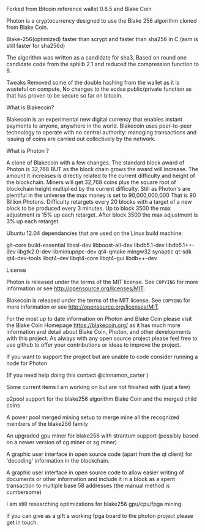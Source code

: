 Forked from Bitcoin reference wallet 0.8.5 and Blake Coin

Photon is a cryptocurrency designed to use the Blake 256 algorithm cloned from Blake Coin.

Blake-256(optimized) faster than scrypt and faster than sha256 in C (asm is still faster for sha256d)

The algorithm was written as a candidate for sha3, Based on round one candidate code from the sphlib 2.1 and reduced the compression function to 8.

Tweaks Removed some of the double hashing from the wallet as it is wasteful on compute, No changes to the ecdsa public/private function as that has proven to be secure so far on bitcoin.


What is Blakecoin?

Blakecoin is an experimental new digital currency that enables instant payments to
anyone, anywhere in the world. Blakecoin uses peer-to-peer technology to operate
with no central authority: managing transactions and issuing of coins are carried
out collectively by the network.

What is Photon ?

A clone of Blakecoin with a few changes.
The standard block award of Photon is 32,768 BUT as the block chain grows the award will increase.
The amount it increases is directly related to the current difficulty and height of the blockchain.
Miners will get 32,768 coins plus the square root of blockchain height multiplied by the current difficulty.
Still as Photon's are plentiful in the universe the max money is set to 90,000,000,000
That is 90 Billion Photons. Difficulty retargets every 20 blocks with a target of a new block to be produced every 3 minutes.
Up to block 3500 the max adjustment is 15% up each retarget.
After block 3500 the max adjustment is 3% up each retarget.  

Ubuntu 12.04 dependancies that are used on the Linux build machine:

git-core build-essential libssl-dev libboost-all-dev libdb5.1-dev libdb5.1++-dev libgtk2.0-dev libminiupnpc-dev qt4-qmake mingw32 synaptic qt-sdk qt4-dev-tools libqt4-dev libqt4-core libqt4-gui libdb++-dev

License

Photon is released under the terms of the MIT license. See `COPYING` for more
information or see http://opensource.org/licenses/MIT.


Blakecoin is released under the terms of the MIT license. See `COPYING` for more
information or see http://opensource.org/licenses/MIT.



For the most up to date information on Photon and Blake Coin please visit the Blake Coin Homepage https://blakecoin.org/ as it has much more information and detail about Blake Coin, Photon, and other developments with this project.  As always with any open source project please feel free to use github to offer your contributions or ideas to improve the project. 

If you want to support the project but are unable to code consider running a node for Photon 

(If you need help doing this contact @cinnamon_carter )

Some current items I am working on but are not finished with (just a few)

p2pool support for the blake256 algorithm Blake Coin and the merged child coins

A power pool merged mining setup to merge mine all the recognized members of the blake256 family

An upgraded gpu miner for blake256 with strantum support (possibly based on a newer version of cg miner or sg miner)

A graphic user interface in open source code (apart from the qt client) for 'decoding' information in the blockchain.

A graphic user interface in open source code to allow easier writing of documents or other information and include it in a block as a spent transaction to multiple base 58 addresses  (the manual method is cumbersome)

I am still researching optimizations for blake256 gpu/cpu/fpga mining. 

If you can give as a gift a working fpga board to the photon project please get in touch.
